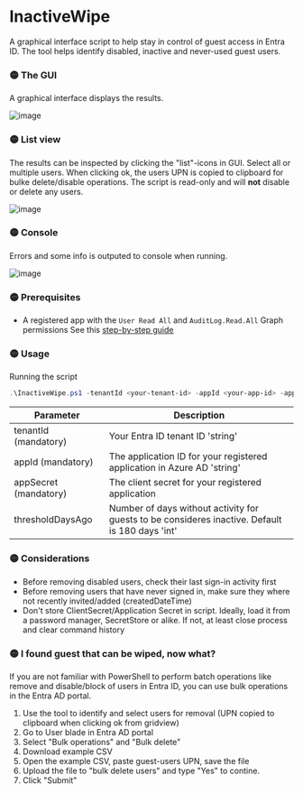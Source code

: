 # InactiveWipe
A graphical interface script to help stay in control of guest access in Entra ID.
The tool helps identify disabled, inactive and never-used guest users.


### 🟡 The GUI
A graphical interface displays the results.

![image](https://github.com/user-attachments/assets/7b414811-6545-4f0d-ac55-d272885c859b)


### 🟡 List view
The results can be inspected by clicking the "list"-icons in GUI. Select all or multiple users.
When clicking ok, the users UPN is copied to clipboard for bulke delete/disable operations. The script is read-only and will **not** disable or delete any users.

![image](https://github.com/user-attachments/assets/644e3577-ed85-41bf-9bcc-65a333b23968)


### 🟡 Console
Errors and some info is outputed to console when running.

![image](https://github.com/user-attachments/assets/35e2d01a-1baf-449f-a04d-c6fe2b147f58)


### 🟡 Prerequisites
* A registered app with the `User Read All` and `AuditLog.Read.All` Graph permissions
See this [step-by-step guide](https://github.com/erlwes/InactiveWipe/blob/main/AppRegistration.md)


### 🟡 Usage
Running the script
```PowerShell
.\InactiveWipe.ps1 -tenantId <your-tenant-id> -appId <your-app-id> -appSecret <your-app-secret>
```

Parameter | Description
--- | ---
tenantId (mandatory) | Your Entra ID tenant ID 'string'
appId (mandatory) | The application ID for your registered application in Azure AD 'string'
appSecret (mandatory) | The client secret for your registered application
thresholdDaysAgo | Number of days without activity for guests to be consideres inactive. Default is 180 days 'int'


### 🟡 Considerations
* Before removing disabled users, check their last sign-in activity first
* Before removing users that have never signed in, make sure they where not recently invited/added (createdDateTime)
* Don't store ClientSecret/Application Secret in script. Ideally, load it from a password manager, SecretStore or alike. If not, at least close process and clear command history

### 🟡 I found guest that can be wiped, now what?
If you are not familiar with PowerShell to perform batch operations like remove and disable/block of users in Entra ID, you can use bulk operations in the Entra AD portal.

1. Use the tool to identify and select users for removal (UPN copied to clipboard when clicking ok from gridview)
2. Go to User blade in Entra AD portal
3. Select "Bulk operations" and "Bulk delete"
4. Download example CSV
5. Open the example CSV, paste guest-users UPN, save the file
6. Upload the file to "bulk delete users" and type "Yes" to contine.
7. Click "Submit"
